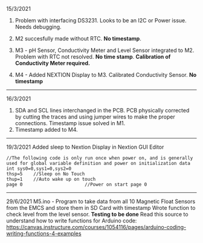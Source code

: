 15/3/2021
1. Problem with interfacing DS3231. Looks to be an I2C or Power issue. Needs debugging. 

2. M2 succesfully made without RTC. **No timestamp**.

3. M3 - pH Sensor, Conductivity Meter and Level Sensor integrated to M2. Problem with RTC not resolved. **No time stamp**. **Calibration of Conductivity Meter required.**

4. M4 - Added NEXTION Display to M3. Calibrated Conductivity Sensor. **No timestamp**



***********************************************************************************
16/3/2021
1. SDA and SCL lines interchanged in the PCB. PCB physically corrected by cutting the traces and using jumper wires to make the proper connections. Timestamp issue solved in M1. 
2. Timestamp added to M4. 

**************************************************************************************
19/3/2021
Added sleep to Nextion Display in Nextion GUI Editor

```
//The following code is only run once when power on, and is generally used for global variable definition and power on initialization data
int sys0=0,sys1=0,sys2=0    
thsp=5    //Sleep on No Touch
thup=1    //Auto wake up on touch
page 0                       //Power on start page 0
```
****************************************************************************************
29/6/2021
M5.ino - Program to take data from all 10 Magnetic Float Sensors from the EMCS and store them in SD Card with timestamp
Wrote function to check level from the level sensor. 
**Testing to be done**
Read this source to understand how to write functions for Arduino code: https://canvas.instructure.com/courses/1054116/pages/arduino-coding-writing-functions-4-examples
